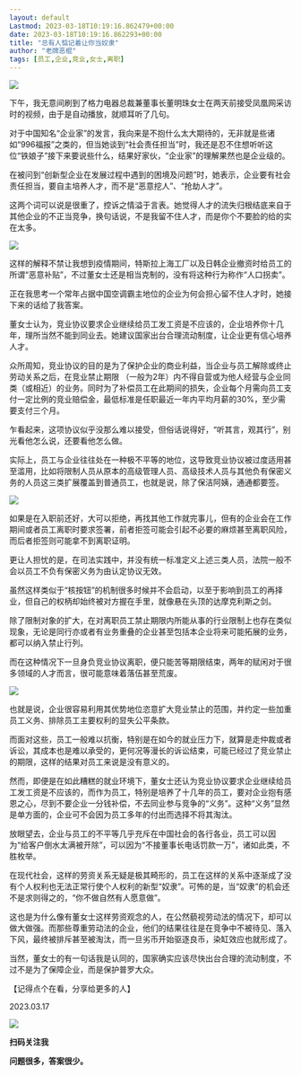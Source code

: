 ```yaml
---
layout: default
Lastmod: 2023-03-18T10:19:16.862479+00:00
date: 2023-03-18T10:19:16.862293+00:00
title: "总有人惦记着让你当奴隶"
author: "老牌恶棍"
tags: [员工,企业,竞业,女士,离职]
---
```


![](https://images.weserv.nl/?url=https%3A//mmbiz.qpic.cn/mmbiz_jpg/1ibcel4Rn6CTwpIMzO0ULHXbUGb4CEUl0QZzG5ZLtr0e6Dd3Xo3bWEksvmCVluYDArtoU6gccRusVLSuxj0ELCg/640)

下午，我无意间刷到了格力电器总裁兼董事长董明珠女士在两天前接受凤凰网采访时的视频，由于是自动播放，就顺耳听了几句。

对于中国知名“企业家”的发言，我向来是不抱什么太大期待的，无非就是些诸如“996福报”之类的，但当她谈到“社会责任担当”时，我还是忍不住想听听这位“铁娘子”接下来要说些什么，结果好家伙，“企业家”的理解果然也是企业级的。

在被问到“创新型企业在发展过程中遇到的困境及问题”时，她表示，企业要有社会责任担当，要自主培养人才，而不是“恶意挖人”、“抢劫人才”。

这两个词可以说是很重了，控诉之情溢于言表。她觉得人才的流失归根结底来自于其他企业的不正当竞争，换句话说，不是我留不住人才，而是你个不要脸的给的实在太多。

![](https://images.weserv.nl/?url=https%3A//mmbiz.qpic.cn/mmbiz_jpg/1ibcel4Rn6CTwpIMzO0ULHXbUGb4CEUl04Kl8qic3s7sQUtvVicMKtLlHdxytibJJ1722H4Qg59yyUrA9CfgiceEwhA/640)

这样的解释不禁让我想到疫情期间，特斯拉上海工厂以及日韩企业撤资时给员工的所谓“恶意补贴”，不过董女士还是相当克制的，没有将这种行为称作“人口拐卖”。

正在我思考一个常年占据中国空调霸主地位的企业为何会担心留不住人才时，她接下来的话给了我答案。

董女士认为，竞业协议要求企业继续给员工发工资是不应该的，企业培养你十几年，理所当然不能到同业去。她建议国家出台合理流动制度，让企业更有信心培养人才。  

众所周知，竞业协议的目的是为了保护企业的商业利益，当企业与员工解除或终止劳动关系之后，在竞业禁止期限 （一般为2年）内不得自营或为他人经营与企业同类（或相近）的业务。同时为了补偿员工在此期间的损失，企业每个月需向员工支付一定比例的竞业赔偿金，最低标准是任职最近一年内平均月薪的30%，至少需要支付三个月。

乍看起来，这项协议似乎没那么难以接受，但俗话说得好，“听其言，观其行”，别光看他怎么说，还要看他怎么做。

实际上，员工与企业往往处在一种极不平等的地位，这导致竞业协议被过度适用甚至滥用，比如将限制人员从原本的高级管理人员、高级技术人员与其他负有保密义务的人员这三类扩展覆盖到普通员工，也就是说，除了保洁阿姨，通通都要签。

![](https://images.weserv.nl/?url=https%3A//mmbiz.qpic.cn/mmbiz_png/1ibcel4Rn6CTwpIMzO0ULHXbUGb4CEUl0NDJPFOpuVjB5WejPm0eh8UU0kLjIsab4XE7mwURQNSibxamPichHNgOA/640)

如果是在入职前还好，大可以拒绝，再找其他工作就完事儿，但有的企业会在工作期间或者员工离职时要求签署，前者拒签可能会引起不必要的麻烦甚至离职风险，而后者拒签则可能拿不到离职证明。

更让人担忧的是，在司法实践中，并没有统一标准定义上述三类人员，法院一般不会以员工不负有保密义务为由认定协议无效。

虽然这样类似于“核按钮”的机制很多时候并不会启动，以至于影响到员工的再择业，但自己的权柄却始终被对方握在手里，就像悬在头顶的达摩克利斯之剑。

除了限制对象的扩大，在对离职员工禁止期限内所能从事的行业限制上也存在类似现象，无论是同行亦或者有业务重叠的企业甚至包括本企业将来可能拓展的业务，都可以纳入禁止行列。

而在这种情况下一旦身负竞业协议离职，便只能苦等期限结束，两年的赋闲对于很多领域的人才而言，很可能意味着落伍甚至荒废。

![](https://images.weserv.nl/?url=https%3A//mmbiz.qpic.cn/mmbiz_png/1ibcel4Rn6CTwpIMzO0ULHXbUGb4CEUl0MBs8CjxU7vchTWRgfpSBR0B0ViaaUUkaSQnwq1ErK5ETxmibFAjM5dBw/640)

也就是说，企业很容易利用其优势地位恣意扩大竞业禁止的范围，并约定一些加重员工义务、排除员工主要权利的显失公平条款。

而面对这些，员工一般难以抗衡，特别是在如今的就业压力下，就算是走仲裁或者诉讼，其成本也是难以承受的，更何况等漫长的诉讼结束，可能已经过了竞业禁止的期限，这样的结果对员工来说是没有意义的。

然而，即便是在如此糟糕的就业环境下，董女士还认为竞业协议要求企业继续给员工发工资是不应该的，而作为员工，特别是培养了十几年的员工，要对企业抱有感恩之心，尽到不要企业一分钱补偿，不去同业参与竞争的“义务”。这种“义务”显然是单方面的，企业可不会因为员工多年的付出而选择不将其淘汰。

放眼望去，企业与员工的不平等几乎充斥在中国社会的各行各业，员工可以因为“给客户倒水太满被开除”，可以因为“不接董事长电话罚款一万”，诸如此类，不胜枚举。

在现代社会，这样的劳资关系无疑是极其畸形的，员工在这样的关系中逐渐成了没有个人权利也无法正常行使个人权利的新型“奴隶”。可怖的是，当“奴隶”的机会还不是求则得之的，“你不做自然有人愿意做”。

这也是为什么像有董女士这样劳资观念的人，在公然藐视劳动法的情况下，却可以做大做强。而那些尊重劳动法的企业，他们的结果往往是在竞争中不被待见、落入下风，最终被排斥甚至被淘汰，而一旦劣币开始驱逐良币，染缸效应也就形成了。

当然，董女士的有一句话我是认同的，国家确实应该尽快出台合理的流动制度，不过不是为了保障企业，而是保护普罗大众。

【记得点个在看，分享给更多的人】

  

2023.03.17

![](https://images.weserv.nl/?url=https%3A//mmbiz.qpic.cn/mmbiz_jpg/1ibcel4Rn6CTwpIMzO0ULHXbUGb4CEUl0N7z6js0m7icFia9aE2wIJnn9mJWXhzeFMBfib16nM7DT1a9mZ5hF8Gkkg/640)

**扫码关注我**

**问题很多，答案很少。**

